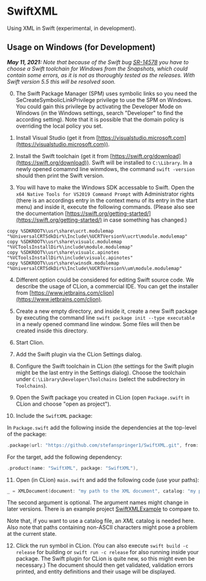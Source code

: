 # SwiftXML

Using XML in Swift (experimental, in development).

## Usage on Windows (for Development)

_**May 11, 2021:** Note that because of the Swift bug [SR-14578](https://bugs.swift.org/browse/SR-14578) you have to choose a Swift toolchain for Windows from the Snapshots, which could contain some errors, as it is not as thoroughly tested as the releases. With Swift version 5.5 this will be resolved soon._

0. The Swift Package Manager (SPM) uses symbolic links so you need the SeCreateSymbolicLinkPrivilege privilege to use the SPM on Windows. You could gain this privilege by activating the Developer Mode on Windows (in the Windows settings, search "Developer" to find the according setting). Note that it is possible that the domain policy is overriding the local policy you set.

1. Install Visual Studio (get it from [https://visualstudio.microsoft.com](https://visualstudio.microsoft.com)).
   
2. Install the Swift toolchain (get it from [https://swift.org/download](https://swift.org/download)). Swift will be installed to `C:\Library`. In a newly opened comamnd line winmdows, the command `swift -version` should then print the Swift version.

3. You will have to make the Windows SDK accessable to Swift. Open the `x64 Native Tools for VS2019 Command Prompt` with Administrator rights (there is an accordings entry in the context menu of its entry in the start menu) and inside it, execute the following commands. (Please also see the documentation [https://swift.org/getting-started/](https://swift.org/getting-started/) in case something has changed.)

```batch
copy %SDKROOT%\usr\share\ucrt.modulemap "%UniversalCRTSdkDir%\Include\%UCRTVersion%\ucrt\module.modulemap"
copy %SDKROOT%\usr\share\visualc.modulemap "%VCToolsInstallDir%\include\module.modulemap"
copy %SDKROOT%\usr\share\visualc.apinotes "%VCToolsInstallDir%\include\visualc.apinotes"
copy %SDKROOT%\usr\share\winsdk.modulemap "%UniversalCRTSdkDir%\Include\%UCRTVersion%\um\module.modulemap"
```

4. Different option could be considered for editing Swift source code. We describe the usage of CLion, a commercial IDE. You can get the installer from [https://www.jetbrains.com/clion](https://www.jetbrains.com/clion).

5. Create a new empty directory, and inside it, create a new Swift package by executing the command line `swift package init --type executable` in a newly opened command line window. Some files will then be created inside this directory.

6. Start Clion.

7. Add the Swift plugin via the CLion Settings dialog.

8. Configure the Swift toolchain in CLion (the settings for the Swift plugin might be the last entry in the Settings dialog). Choose the toolchain under `C:\Library\Developer\Toolchains` (select the subdirectory in `Toolchains`).

9. Open the Swift package you created in CLion (open `Package.swift` in CLion and choose "open as project").

10. Include the `SwiftXML` package:
   
In `Package.swift` add the following inside the dependencies at the top-level of the package:

```swift
.package(url: "https://github.com/stefanspringer1/SwiftXML.git", from: "0.0.11"),
```

For the target, add the following dependency:

```swift
.product(name: "SwiftXML", package: "SwiftXML"),
```

11.  Open (in CLion) `main.swift` and add the following code (use your paths):

```swift
_ = XMLDocument(document: "my path to the XML document", catalog: "my path to the catalog")
```

The second argument is optional. The argument names might change in later versions. There is an example project [SwiftXMLExample](https://github.com/stefanspringer1/SwiftXMLExample) to compare to.

Note that, if you want to use a catalog file, an _XML_ catalog is needed here. Also note that paths containing non-ASCII characters might pose a problem at the current state.

12.  Click the run symbol in CLion. (You can also execute `swift build -c release` for building or `swift run -c release` for also running inside your package. The Swift plugin for CLion is quite new, so this might even be necessary.) The document should then get validated, validation errors printed, and entity definitions and their usage will be displayed.